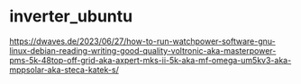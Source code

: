# inverter_ubuntu

https://dwaves.de/2023/06/27/how-to-run-watchpower-software-gnu-linux-debian-reading-writing-good-quality-voltronic-aka-masterpower-pms-5k-48top-off-grid-aka-axpert-mks-ii-5k-aka-mf-omega-um5kv3-aka-mppsolar-aka-steca-katek-s/

